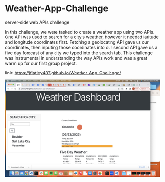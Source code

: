 # Weather-App-Challenge
server-side web APIs challenge

In this challenge, we were tasked to create a weather app using two APIs. One API was used to search for a city's weather, however it needed latitude and longitude coordinates first. Fetching a geolocating API gave us our coordinates, then inputing those coordinates into our second API gave us a five day forecast of any city we typed into the search tab. This challenge was instrumental in understanding the way APIs work and was a great warm up for our first group project. 


link: https://jflatley487.github.io/Weather-App-Challenge/

![screenshot](https://github.com/Jflatley487/Weather-App-Challenge/blob/54a66315a39bc588a0befc1842eb6561d86ef397/Screenshot%202023-03-23%20at%207.16.12%20PM.jpg)
